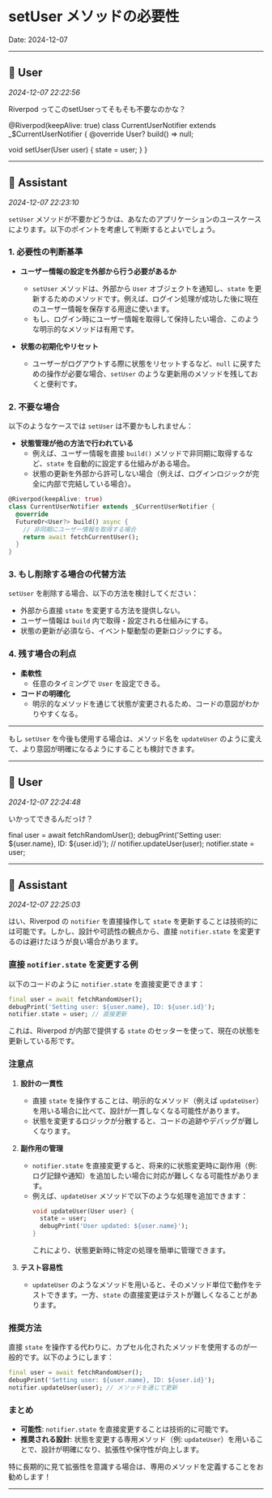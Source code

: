 # setUser メソッドの必要性

Date: 2024-12-07

---

## 👤 User
*2024-12-07 22:22:56*

Riverpod ってこのsetUserってそもそも不要なのかな？

@Riverpod(keepAlive: true)
class CurrentUserNotifier extends _$CurrentUserNotifier {
  @override
  User? build() =&gt; null;

  void setUser(User user) {
    state = user;
  }
}

---

## 🤖 Assistant
*2024-12-07 22:23:10*

`setUser` メソッドが不要かどうかは、あなたのアプリケーションのユースケースによります。以下のポイントを考慮して判断するとよいでしょう。

### **1. 必要性の判断基準**
- **ユーザー情報の設定を外部から行う必要があるか**
  - `setUser` メソッドは、外部から `User` オブジェクトを通知し、`state` を更新するためのメソッドです。例えば、ログイン処理が成功した後に現在のユーザー情報を保存する用途に使います。
  - もし、ログイン時にユーザー情報を取得して保持したい場合、このような明示的なメソッドは有用です。

- **状態の初期化やリセット**
  - ユーザーがログアウトする際に状態をリセットするなど、`null` に戻すための操作が必要な場合、`setUser` のような更新用のメソッドを残しておくと便利です。

### **2. 不要な場合**
以下のようなケースでは `setUser` は不要かもしれません：
- **状態管理が他の方法で行われている**
  - 例えば、ユーザー情報を直接 `build()` メソッドで非同期に取得するなど、`state` を自動的に設定する仕組みがある場合。
  - 状態の更新を外部から許可しない場合（例えば、ログインロジックが完全に内部で完結している場合）。

```dart
@Riverpod(keepAlive: true)
class CurrentUserNotifier extends _$CurrentUserNotifier {
  @override
  FutureOr<User?> build() async {
    // 非同期にユーザー情報を取得する場合
    return await fetchCurrentUser();
  }
}
```

### **3. もし削除する場合の代替方法**
`setUser` を削除する場合、以下の方法を検討してください：
- 外部から直接 `state` を変更する方法を提供しない。
- ユーザー情報は `build` 内で取得・設定される仕組みにする。
- 状態の更新が必須なら、イベント駆動型の更新ロジックにする。

### **4. 残す場合の利点**
- **柔軟性**
  - 任意のタイミングで `User` を設定できる。
- **コードの明確化**
  - 明示的なメソッドを通じて状態が変更されるため、コードの意図がわかりやすくなる。

---

もし `setUser` を今後も使用する場合は、メソッド名を `updateUser` のように変えて、より意図が明確になるようにすることも検討できます。

---

## 👤 User
*2024-12-07 22:24:48*

いかってできるんだっけ？

final user = await fetchRandomUser();
              debugPrint('Setting user: ${user.name}, ID: ${user.id}');
//               notifier.updateUser(user);
              notifier.state = user;

---

## 🤖 Assistant
*2024-12-07 22:25:03*

はい、Riverpod の `notifier` を直接操作して `state` を更新することは技術的には可能です。しかし、設計や可読性の観点から、直接 `notifier.state` を変更するのは避けたほうが良い場合があります。

### **直接 `notifier.state` を変更する例**
以下のコードのように `notifier.state` を直接変更できます：

```dart
final user = await fetchRandomUser();
debugPrint('Setting user: ${user.name}, ID: ${user.id}');
notifier.state = user; // 直接更新
```

これは、Riverpod が内部で提供する `state` のセッターを使って、現在の状態を更新している形です。

### **注意点**
1. **設計の一貫性**
   - 直接 `state` を操作することは、明示的なメソッド（例えば `updateUser`）を用いる場合に比べて、設計が一貫しなくなる可能性があります。
   - 状態を変更するロジックが分散すると、コードの追跡やデバッグが難しくなります。

2. **副作用の管理**
   - `notifier.state` を直接変更すると、将来的に状態変更時に副作用（例: ログ記録や通知）を追加したい場合に対応が難しくなる可能性があります。
   - 例えば、`updateUser` メソッドで以下のような処理を追加できます：
     ```dart
     void updateUser(User user) {
       state = user;
       debugPrint('User updated: ${user.name}');
     }
     ```
     これにより、状態更新時に特定の処理を簡単に管理できます。

3. **テスト容易性**
   - `updateUser` のようなメソッドを用いると、そのメソッド単位で動作をテストできます。一方、`state` の直接変更はテストが難しくなることがあります。

### **推奨方法**
直接 `state` を操作する代わりに、カプセル化されたメソッドを使用するのが一般的です。以下のようにします：

```dart
final user = await fetchRandomUser();
debugPrint('Setting user: ${user.name}, ID: ${user.id}');
notifier.updateUser(user); // メソッドを通じて更新
```

### **まとめ**
- **可能性**: `notifier.state` を直接変更することは技術的に可能です。
- **推奨される設計**: 状態を変更する専用メソッド（例: `updateUser`）を用いることで、設計が明確になり、拡張性や保守性が向上します。

特に長期的に見て拡張性を意識する場合は、専用のメソッドを定義することをお勧めします！

---

